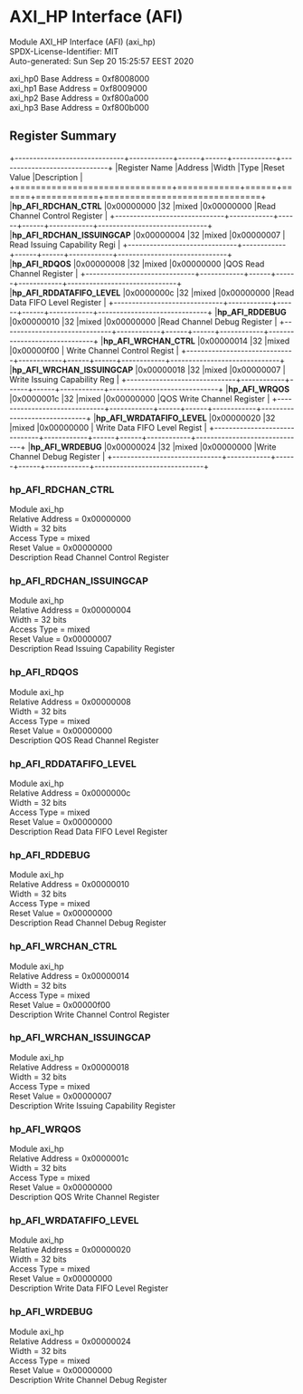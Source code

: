 # AXI_HP Interface (AFI)  

Module AXI_HP Interface (AFI) (axi_hp)  
SPDX-License-Identifier: MIT  
Auto-generated: Sun Sep 20 15:25:57 EEST 2020  

axi_hp0 Base Address = 0xf8008000  
axi_hp1 Base Address = 0xf8009000  
axi_hp2 Base Address = 0xf800a000  
axi_hp3 Base Address = 0xf800b000  

## Register Summary  

+------------------------------+------------+------+------+------------+------------------------------+
|Register Name                 |Address     |Width |Type  |Reset Value |Description                   |
+==============================+============+======+======+============+==============================+
|**hp_AFI_RDCHAN_CTRL**        |0x00000000  |32    |mixed |0x00000000  |Read Channel Control Register |
+------------------------------+------------+------+------+------------+------------------------------+
|**hp_AFI_RDCHAN_ISSUINGCAP**  |0x00000004  |32    |mixed |0x00000007  | Read Issuing Capability Regi |
+------------------------------+------------+------+------+------------+------------------------------+
|**hp_AFI_RDQOS**              |0x00000008  |32    |mixed |0x00000000  |QOS Read Channel Register     |
+------------------------------+------------+------+------+------------+------------------------------+
|**hp_AFI_RDDATAFIFO_LEVEL**   |0x0000000c  |32    |mixed |0x00000000  |Read Data FIFO Level Register |
+------------------------------+------------+------+------+------------+------------------------------+
|**hp_AFI_RDDEBUG**            |0x00000010  |32    |mixed |0x00000000  |Read Channel Debug Register   |
+------------------------------+------------+------+------+------------+------------------------------+
|**hp_AFI_WRCHAN_CTRL**        |0x00000014  |32    |mixed |0x00000f00  | Write Channel Control Regist |
+------------------------------+------------+------+------+------------+------------------------------+
|**hp_AFI_WRCHAN_ISSUINGCAP**  |0x00000018  |32    |mixed |0x00000007  | Write Issuing Capability Reg |
+------------------------------+------------+------+------+------------+------------------------------+
|**hp_AFI_WRQOS**              |0x0000001c  |32    |mixed |0x00000000  |QOS Write Channel Register    |
+------------------------------+------------+------+------+------------+------------------------------+
|**hp_AFI_WRDATAFIFO_LEVEL**   |0x00000020  |32    |mixed |0x00000000  | Write Data FIFO Level Regist |
+------------------------------+------------+------+------+------------+------------------------------+
|**hp_AFI_WRDEBUG**            |0x00000024  |32    |mixed |0x00000000  |Write Channel Debug Register  |
+------------------------------+------------+------+------+------------+------------------------------+

### hp_AFI_RDCHAN_CTRL  

Module axi_hp  
Relative Address = 0x00000000  
Width = 32 bits  
Access Type = mixed  
Reset Value = 0x00000000  
Description Read Channel Control Register  


### hp_AFI_RDCHAN_ISSUINGCAP  

Module axi_hp  
Relative Address = 0x00000004  
Width = 32 bits  
Access Type = mixed  
Reset Value = 0x00000007  
Description Read Issuing Capability Register  


### hp_AFI_RDQOS  

Module axi_hp  
Relative Address = 0x00000008  
Width = 32 bits  
Access Type = mixed  
Reset Value = 0x00000000  
Description QOS Read Channel Register  


### hp_AFI_RDDATAFIFO_LEVEL  

Module axi_hp  
Relative Address = 0x0000000c  
Width = 32 bits  
Access Type = mixed  
Reset Value = 0x00000000  
Description Read Data FIFO Level Register  


### hp_AFI_RDDEBUG  

Module axi_hp  
Relative Address = 0x00000010  
Width = 32 bits  
Access Type = mixed  
Reset Value = 0x00000000  
Description Read Channel Debug Register  


### hp_AFI_WRCHAN_CTRL  

Module axi_hp  
Relative Address = 0x00000014  
Width = 32 bits  
Access Type = mixed  
Reset Value = 0x00000f00  
Description Write Channel Control Register  


### hp_AFI_WRCHAN_ISSUINGCAP  

Module axi_hp  
Relative Address = 0x00000018  
Width = 32 bits  
Access Type = mixed  
Reset Value = 0x00000007  
Description Write Issuing Capability Register  


### hp_AFI_WRQOS  

Module axi_hp  
Relative Address = 0x0000001c  
Width = 32 bits  
Access Type = mixed  
Reset Value = 0x00000000  
Description QOS Write Channel Register  


### hp_AFI_WRDATAFIFO_LEVEL  

Module axi_hp  
Relative Address = 0x00000020  
Width = 32 bits  
Access Type = mixed  
Reset Value = 0x00000000  
Description Write Data FIFO Level Register  


### hp_AFI_WRDEBUG  

Module axi_hp  
Relative Address = 0x00000024  
Width = 32 bits  
Access Type = mixed  
Reset Value = 0x00000000  
Description Write Channel Debug Register  

